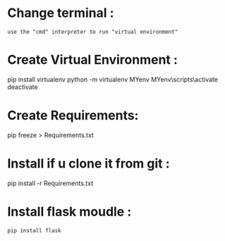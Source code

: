# Change terminal : 
    use the "cmd" interpreter to run "virtual environment"  

# Create Virtual Environment :
   pip install virtualenv
   python -m virtualenv MYenv
   MYenv\scripts\activate
   deactivate
# Create Requirements:
   pip freeze > Requirements.txt

# Install if u clone it from git : 
   pip install -r Requirements.txt

# Install flask moudle : 
    pip install flask 